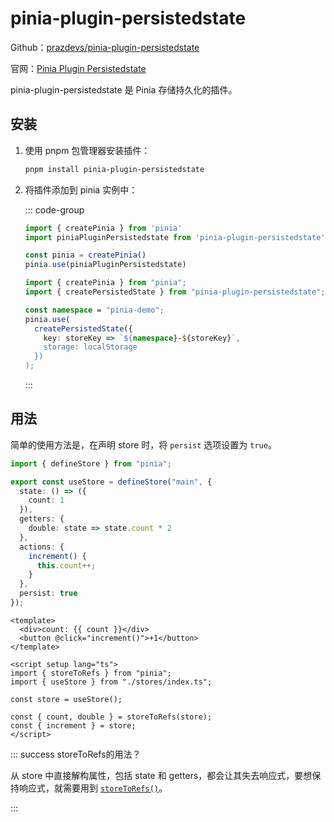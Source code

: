 # pinia-plugin-persistedstate

Github：[prazdevs/pinia-plugin-persistedstate](https://github.com/prazdevs/pinia-plugin-persistedstate)

官网：[Pinia Plugin Persistedstate](https://prazdevs.github.io/pinia-plugin-persistedstate/)



pinia-plugin-persistedstate 是 Pinia 存储持久化的插件。



## 安装

1. 使用 pnpm 包管理器安装插件：

   ```sh
   pnpm install pinia-plugin-persistedstate
   ```

2. 将插件添加到 pinia 实例中：

   ::: code-group

   ```ts [默认配置] {5}
   import { createPinia } from 'pinia'
   import piniaPluginPersistedstate from 'pinia-plugin-persistedstate'
   
   const pinia = createPinia()
   pinia.use(piniaPluginPersistedstate)
   ```

   ```ts [自定义配置] {4-10}
   import { createPinia } from "pinia";
   import { createPersistedState } from "pinia-plugin-persistedstate";
   
   const namespace = "pinia-demo";
   pinia.use(
     createPersistedState({
       key: storeKey => `${namespace}-${storeKey}`,
       storage: localStorage
     })
   );
   ```

   :::



## 用法

简单的使用方法是，在声明 store 时，将 `persist` 选项设置为 `true`。

```ts {12}
import { defineStore } from "pinia";

export const useStore = defineStore("main", {
  state: () => ({
    count: 1
  }),
  getters: {
    double: state => state.count * 2
  },
  actions: {
    increment() {
      this.count++;
    }
  },
  persist: true
});
```

```vue
<template>
  <div>count: {{ count }}</div>
  <button @click="increment()">+1</button>
</template>

<script setup lang="ts">
import { storeToRefs } from "pinia";
import { useStore } from "./stores/index.ts";

const store = useStore();

const { count, double } = storeToRefs(store);
const { increment } = store;
</script>
```

::: success storeToRefs的用法？

从 store 中直接解构属性，包括 state 和 getters，都会让其失去响应式，要想保持响应式，就需要用到 [`storeToRefs()`](https://pinia.vuejs.org/zh/core-concepts/#%E4%BB%8E-Store-%E8%A7%A3%E6%9E%84)。

:::









































